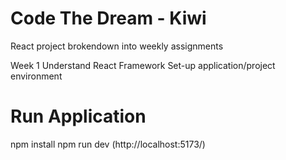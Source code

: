 # Code The Dream - Kiwi
React project brokendown into weekly assignments

Week 1 
Understand React Framework
Set-up application/project environment

# Run Application
npm install
npm run dev (http://localhost:5173/)